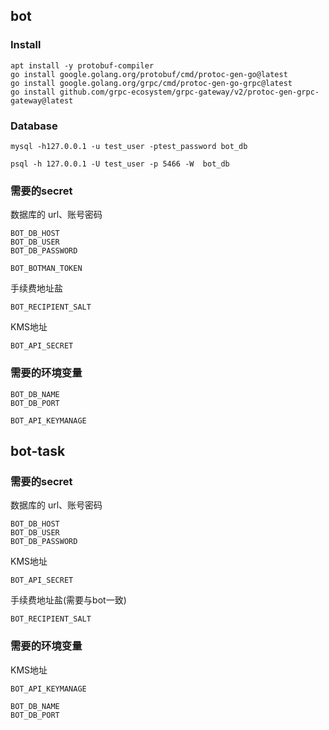 ## bot

### Install

```
apt install -y protobuf-compiler
go install google.golang.org/protobuf/cmd/protoc-gen-go@latest
go install google.golang.org/grpc/cmd/protoc-gen-go-grpc@latest
go install github.com/grpc-ecosystem/grpc-gateway/v2/protoc-gen-grpc-gateway@latest
```

### Database

```
mysql -h127.0.0.1 -u test_user -ptest_password bot_db
```

```
psql -h 127.0.0.1 -U test_user -p 5466 -W  bot_db
```

### 需要的secret

数据库的 url、账号密码
```
BOT_DB_HOST
BOT_DB_USER
BOT_DB_PASSWORD
```

```
BOT_BOTMAN_TOKEN
```

手续费地址盐
```
BOT_RECIPIENT_SALT
```

KMS地址
```
BOT_API_SECRET
```

### 需要的环境变量
```
BOT_DB_NAME
BOT_DB_PORT
```

```
BOT_API_KEYMANAGE
```


## bot-task
### 需要的secret

数据库的 url、账号密码
```
BOT_DB_HOST
BOT_DB_USER
BOT_DB_PASSWORD
```

KMS地址
```
BOT_API_SECRET
```

手续费地址盐(需要与bot一致)
```
BOT_RECIPIENT_SALT
```

### 需要的环境变量

KMS地址

```
BOT_API_KEYMANAGE
```

```
BOT_DB_NAME
BOT_DB_PORT
```
